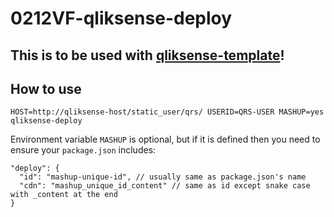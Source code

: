 # 0212VF-qliksense-deploy

## This is to be used with [qliksense-template](https://github.com/ahmednuaman/qliksense-template)!

## How to use
`HOST=http://qliksense-host/static_user/qrs/ USERID=QRS-USER MASHUP=yes qliksense-deploy`

Environment variable `MASHUP` is optional, but if it is defined then you need to ensure your `package.json` includes:

```
"deploy": {
  "id": "mashup-unique-id", // usually same as package.json's name
  "cdn": "mashup_unique_id_content" // same as id except snake case with _content at the end
}
```
